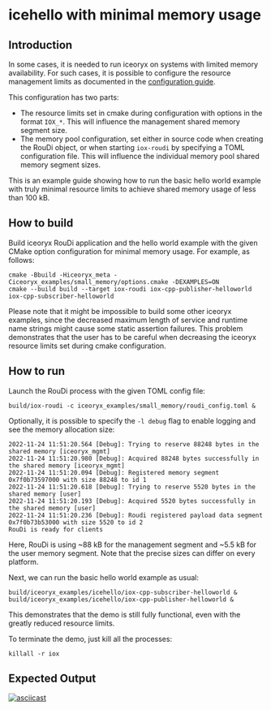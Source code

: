 # icehello with minimal memory usage

## Introduction

In some cases, it is needed to run iceoryx on systems with limited memory
availability. For such cases, it is possible to configure the resource
management limits as documented in the
[configuration guide](../../doc/website/advanced/configuration-guide.md).

This configuration has two parts:
* The resource limits set in cmake during configuration with options in the
format `IOX_*`. This will influence the management shared memory segment size.
* The memory pool configuration, set either in source code when creating the
RouDi object, or when starting `iox-roudi` by specifying a TOML configuration
file. This will influence the individual memory pool shared memory segment
sizes.

This is an example guide showing how to run the basic hello world example with
truly minimal resource limits to achieve shared memory usage of less than 100
kB.

## How to build

Build iceoryx RouDi application and the hello world example with the given
CMake option configuration for minimal memory usage. For example, as follows:

```
cmake -Bbuild -Hiceoryx_meta -Ciceoryx_examples/small_memory/options.cmake -DEXAMPLES=ON
cmake --build build --target iox-roudi iox-cpp-publisher-helloworld iox-cpp-subscriber-helloworld
```

Please note that it might be impossible to build some other iceoryx examples,
since the decreased maximum length of service and runtime name strings might
cause some static assertion failures. This problem demonstrates that the user
has to be careful when decreasing the iceoryx resource limits set during cmake
configuration.

## How to run

Launch the RouDi process with the given TOML config file:

```
build/iox-roudi -c iceoryx_examples/small_memory/roudi_config.toml &
```

Optionally, it is possible to specify the `-l debug` flag to enable logging and
see the memory allocation size:

```
2022-11-24 11:51:20.564 [Debug]: Trying to reserve 88248 bytes in the shared memory [iceoryx_mgmt]
2022-11-24 11:51:20.980 [Debug]: Acquired 88248 bytes successfully in the shared memory [iceoryx_mgmt]
2022-11-24 11:51:20.094 [Debug]: Registered memory segment 0x7f0b73597000 with size 88248 to id 1
2022-11-24 11:51:20.618 [Debug]: Trying to reserve 5520 bytes in the shared memory [user]
2022-11-24 11:51:20.193 [Debug]: Acquired 5520 bytes successfully in the shared memory [user]
2022-11-24 11:51:20.236 [Debug]: Roudi registered payload data segment 0x7f0b73b53000 with size 5520 to id 2
RouDi is ready for clients
```

Here, RouDi is using ~88 kB for the management segment and ~5.5 kB for the
user memory segment. Note that the precise sizes can differ on every platform.

Next, we can run the basic hello world example as usual:

```
build/iceoryx_examples/icehello/iox-cpp-subscriber-helloworld &
build/iceoryx_examples/icehello/iox-cpp-publisher-helloworld &
```

This demonstrates that the demo is still fully functional, even with the
greatly reduced resource limits.

To terminate the demo, just kill all the processes:

```
killall -r iox
```

## Expected Output

[![asciicast](https://asciinema.org/a/KWK3IaXSYGqVvX2GG9zH2muaH.svg)](https://asciinema.org/a/KWK3IaXSYGqVvX2GG9zH2muaH)
